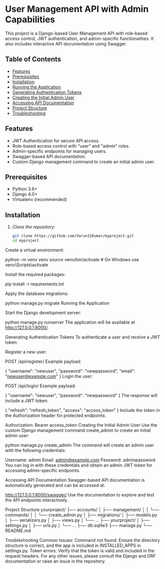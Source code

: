 ﻿
# User Management API with Admin Capabilities

This project is a Django-based User Management API with role-based access control, JWT authentication, and admin-specific functionalities. It also includes interactive API documentation using Swagger.

## Table of Contents
- [Features](#features)
- [Prerequisites](#prerequisites)
- [Installation](#installation)
- [Running the Application](#running-the-application)
- [Generating Authentication Tokens](#generating-authentication-tokens)
- [Creating the Initial Admin User](#creating-the-initial-admin-user)
- [Accessing API Documentation](#accessing-api-documentation)
- [Project Structure](#project-structure)
- [Troubleshooting](#troubleshooting)

## Features
- JWT Authentication for secure API access.
- Role-based access control with "user" and "admin" roles.
- Admin-specific endpoints for managing users.
- Swagger-based API documentation.
- Custom Django management command to create an initial admin user.

## Prerequisites
- Python 3.8+
- Django 4.0+
- Virtualenv (recommended)

## Installation

1. *Clone the repository:*

   ```bash
   git clone https://github.com/Varun11Kumar/myproject.git
   cd myproject
Create a virtual environment:

python -m venv venv
source venv/bin/activate  # On Windows use venv\Scripts\activate

Install the required packages:

pip install -r requirements.txt

Apply the database migrations:

python manage.py migrate
Running the Application

Start the Django development server:

python manage.py runserver
The application will be available at http://127.0.0.1:8000/.

Generating Authentication Tokens
To authenticate a user and receive a JWT token:

Register a new user:

POST /api/register/
Example payload:

{
    "username": "newuser",
    "password": "newpassword",
    "email": "newuser@example.com"
}
Login the user:

POST /api/login/
Example payload:

{
    "username": "newuser",
    "password": "newpassword"
}
The response will include a JWT token:

{
    "refresh": "refresh_token",
    "access": "access_token"
}
Include the token in the Authorization header for protected endpoints:

Authorization: Bearer access_token
Creating the Initial Admin User
Use the custom Django management command create_admin to create an initial admin user:

python manage.py create_admin
The command will create an admin user with the following credentials:

Username: admin
Email: admin@example.com
Password: adminpassword
You can log in with these credentials and obtain an admin JWT token for accessing admin-specific endpoints.

Accessing API Documentation
Swagger-based API documentation is automatically generated and can be accessed at:

http://127.0.0.1:8000/swagger/
Use the documentation to explore and test the API endpoints interactively.

Project Structure
yourproject/
├── accounts/
│   ├── management/
│   │   └── commands/
│   │       └── create_admin.py
│   ├── migrations/
│   ├── models.py
│   ├── serializers.py
│   ├── views.py
│   └── ...
├── yourproject/
│   ├── settings.py
│   ├── urls.py
│   └── ...
├── db.sqlite3
├── manage.py
└── README.md


Troubleshooting
Common Issues:
Command not found: Ensure the directory structure is correct, and the app is included in INSTALLED_APPS in settings.py.
Token errors: Verify that the token is valid and included in the request headers.
For any other issues, please consult the Django and DRF documentation or raise an issue in the repository.
